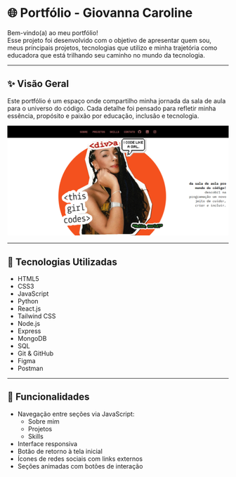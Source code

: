 # 🌐 Portfólio - Giovanna Caroline

Bem-vindo(a) ao meu portfólio!  
Esse projeto foi desenvolvido com o objetivo de apresentar quem sou, meus principais projetos, tecnologias que utilizo e minha trajetória como educadora que está trilhando seu caminho no mundo da tecnologia.

---

## ✨ Visão Geral

Este portfólio é um espaço onde compartilho minha jornada da sala de aula para o universo do código. Cada detalhe foi pensado para refletir minha essência, propósito e paixão por educação, inclusão e tecnologia.

![Imagem inicial do portfólio](https://github.com/gicarolinedev/meu-portfolio/blob/main/assets/images/front-portfolio-screenshot.png?raw=true)

---

## 🚀 Tecnologias Utilizadas

- HTML5  
- CSS3  
- JavaScript  
- Python  
- React.js  
- Tailwind CSS  
- Node.js  
- Express  
- MongoDB  
- SQL  
- Git & GitHub  
- Figma  
- Postman  

---

## 📁 Funcionalidades

- Navegação entre seções via JavaScript:
  - Sobre mim
  - Projetos
  - Skills
- Interface responsiva
- Botão de retorno à tela inicial
- Ícones de redes sociais com links externos
- Seções animadas com botões de interação



